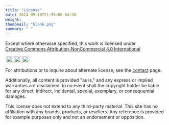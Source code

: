 ```yaml
---
title: "License"
date: 2024-09-16T21:56:08-04:00
weight:
thumbnail: "blank.png"
summary: " "
---
```


Except where otherwise specified,
this work is licensed under <a href="https://creativecommons.org/licenses/by-nc/4.0/?ref=chooser-v1" target="_blank" rel="license noopener noreferrer" style="display:inline-block;">Creative Commons Attribution-NonCommercial 4.0 International<div><img style="height:22px!important;margin-left:3px;vertical-align:text-bottom;display:inline;" src="https://mirrors.creativecommons.org/presskit/icons/cc.svg?ref=chooser-v1" alt=""><img style="height:22px!important;margin-left:3px;vertical-align:text-bottom;display:inline;" src="https://mirrors.creativecommons.org/presskit/icons/by.svg?ref=chooser-v1" alt=""><img style="height:22px!important;margin-left:3px;vertical-align:text-bottom;display:inline;" src="https://mirrors.creativecommons.org/presskit/icons/nc.svg?ref=chooser-v1" alt=""></div></a>

For attributions or to inquire about alternate license, see the
[contact](../contact/) page.

Additionally, all content is provided "as is," and any express or implied
warranties are disclaimed. In no event shall the copyright holder be liable
for any direct, indirect, incidental, special, exemplary, or consequential
damages.

This license does not extend to any third-party material. This site has no
affiliation with any brands, products, or resellers. Any reference is
provided for example purposes only and not an endorsement or opposition.

